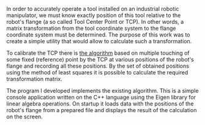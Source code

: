 In order to accurately operate a tool installed on an industrial robotic manipulator, we must know exactly position of this tool relative to the robot's flange (a so called Tool Center Point or TCP). In other words, a matrix transformation from the tool coordinate system to the flange coordinate system must be determined. The purpose of this work was to create a simple utility that would allow to calculate such a transformation.

To calibrate the TCP there is [the algorithm](http://www.google.ru/patents/US5929584) based on multiple touching of some fixed (reference) point by the TCP at various positions of the robot's flange and recording all these positions. By the set of obtained positions using the method of least squares it is possible to calculate the required transformation matrix.

The program I developed implements the existing algorithm. This is a simple console application written on the C++ language using the Eigen library for linear algebra operations. On startup it loads data with the positions of the robot's flange from a prepared file and displays the result of the calculation on the screen.
